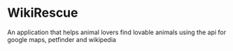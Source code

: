 # WikiRescue
An application that helps animal lovers find lovable animals using the api for google maps, petfinder and wikipedia
